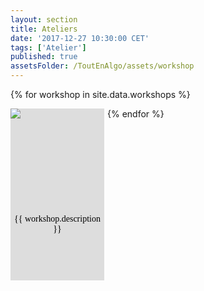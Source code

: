 ```yaml
---
layout: section
title: Ateliers
date: '2017-12-27 10:30:00 CET'
tags: ['Atelier']
published: true
assetsFolder: /ToutEnAlgo/assets/workshop
---
```


{% for workshop in site.data.workshops %}
<div style="width:150px;height:275;margin-right:5px;margin-bottom:5px;float:left;background-color:#dddddd;">
  <div style="width:150px;height:150px;">
    <a alt="{{ workshop.title }}" href="{{ workshop.url }}/"><img src="{{page.assetsFolder}}/{{ workshop.logo }}" /></a>
  </div>

  <div style="width:140px;height:125px;padding:5px 5px 5px 5px;">
    <p style="color:black;font-family:Verdana;text-align: center;">
      {{ workshop.description }}
    </p>
  </div>
</div>
{% endfor %}

<div style="clear: both;">
</div>
